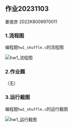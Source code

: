 ## 作业20231103

姜俊彦 2022K8009970011

### 1.流程图

编程题`hw1_shuffle.c`的流程图

![hw1_流程图](E:\VSCODE\UbuntuShare\C\Homework\Homework11\hw1_流程图.png)

### 2.作业题

（无）

### 3.运行截图

编程题`hw1_shuffle.c`的运行截图

![hw1_运行截图](E:\VSCODE\UbuntuShare\C\Homework\Homework11\hw1_运行截图.png)



